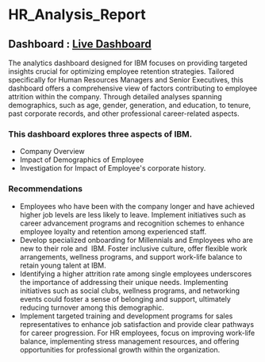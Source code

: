 # HR_Analysis_Report

## Dashboard : [Live Dashboard](https://public.tableau.com/app/profile/dhruv.patel6714/viz/hranalysis_17132009550580/Dashboard1?publish=yes) 

The analytics dashboard designed for IBM focuses on providing targeted insights crucial for optimizing employee retention strategies. Tailored specifically for Human Resources Managers and Senior Executives, this dashboard offers a comprehensive view of factors contributing to employee attrition within the company. Through detailed analyses spanning demographics, such as age, gender, generation, and education, to tenure, past corporate records, and other professional career-related aspects.

### This dashboard explores three aspects of IBM.
* Company Overview
* Impact of Demographics of Employee
* Investigation for Impact of Employee's corporate history.

### Recommendations 

* Employees who have been with the company longer and have achieved higher job levels are less likely to leave. Implement initiatives such as career advancement programs and recognition schemes to enhance employee loyalty and retention among experienced staff.
* Develop specialized onboarding for Millennials and Employees who are new to their role and  IBM. Foster inclusive culture, offer flexible work arrangements, wellness programs, and support work-life balance to retain young talent at IBM.
* Identifying a higher attrition rate among single employees underscores the importance of addressing their unique needs. Implementing initiatives such as social clubs, wellness programs, and networking events could foster a sense of belonging and support, ultimately reducing turnover among this demographic.
* Implement targeted training and development programs for sales representatives to enhance job satisfaction and provide clear pathways for career progression. For HR employees, focus on improving work-life balance, implementing stress management resources, and offering opportunities for professional growth within the organization.










